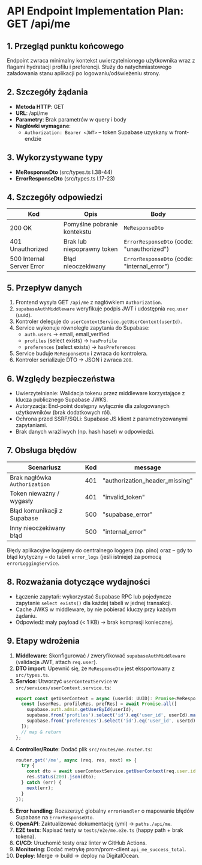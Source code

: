 # API Endpoint Implementation Plan: GET /api/me

## 1. Przegląd punktu końcowego
Endpoint zwraca minimalny kontekst uwierzytelnionego użytkownika wraz z flagami hydratacji profilu i preferencji. Służy do natychmiastowego załadowania stanu aplikacji po logowaniu/odświeżeniu strony.

## 2. Szczegóły żądania
- **Metoda HTTP**: GET
- **URL**: /api/me
- **Parametry**: Brak parametrów w query i body
- **Nagłówki wymagane**:
  - `Authorization: Bearer <JWT>` – token Supabase uzyskany w front-endzie

## 3. Wykorzystywane typy
- **MeResponseDto** (src/types.ts l.38-44)
- **ErrorResponseDto** (src/types.ts l.17-23)

## 4. Szczegóły odpowiedzi
| Kod | Opis | Body |
|-----|------|------|
|200 OK|Pomyślne pobranie kontekstu|`MeResponseDto`|
|401 Unauthorized|Brak lub niepoprawny token|`ErrorResponseDto` (code: "unauthorized")|
|500 Internal Server Error|Błąd nieoczekiwany|`ErrorResponseDto` (code: "internal_error")|

## 5. Przepływ danych
1. Frontend wysyła GET `/api/me` z nagłówkiem `Authorization`.
2. `supabaseAuthMiddleware` weryfikuje podpis JWT i udostępnia `req.user` (uuid).
3. Kontroler deleguje do `userContextService.getUserContext(userId)`.
4. Service wykonuje równoległe zapytania do Supabase:
   - `auth.users` → email, email_verified
   - `profiles` (select exists) → `hasProfile`
   - `preferences` (select exists) → `hasPreferences`
5. Service buduje `MeResponseDto` i zwraca do kontrolera.
6. Kontroler serializuje DTO → JSON i zwraca `200`.

## 6. Względy bezpieczeństwa
- Uwierzytelnianie: Walidacja tokenu przez middleware korzystające z klucza publicznego Supabase JWKS.
- Autoryzacja: End-point dostępny wyłącznie dla zalogowanych użytkowników (brak dodatkowych ról).
- Ochrona przed SSRF/SQLi: Supabase JS klient z parametryzowanymi zapytaniami.
- Brak danych wrażliwych (np. hash haseł) w odpowiedzi.

## 7. Obsługa błędów
| Scenariusz | Kod | message |
|------------|-----|---------|
|Brak nagłówka `Authorization`|401|"authorization_header_missing"|
|Token nieważny / wygasły|401|"invalid_token"|
|Błąd komunikacji z Supabase|500|"supabase_error"|
|Inny nieoczekiwany błąd|500|"internal_error"|

Błędy aplikacyjne logujemy do centralnego loggera (np. pino) oraz – gdy to błąd krytyczny – do tabeli `error_logs` (jeśli istnieje) za pomocą `errorLoggingService`.

## 8. Rozważania dotyczące wydajności
- Łączenie zapytań: wykorzystać Supabase RPC lub pojedyncze zapytanie `select exists()` dla każdej tabeli w jednej transakcji.
- Cache JWKS w middleware, by nie pobierać kluczy przy każdym żądaniu.
- Odpowiedź mały payload (< 1 KB) → brak kompresji koniecznej.

## 9. Etapy wdrożenia
1. **Middleware**: Skonfigurować / zweryfikować `supabaseAuthMiddleware` (validacja JWT, attach `req.user`).
2. **DTO import**: Upewnić się, że `MeResponseDto` jest eksportowany z `src/types.ts`.
3. **Service**: Utworzyć `userContextService` w `src/services/userContext.service.ts`:
   ```ts
   export const getUserContext = async (userId: UUID): Promise<MeResponseDto> => {
     const [userRes, profileRes, prefRes] = await Promise.all([
       supabase.auth.admin.getUserById(userId),
       supabase.from('profiles').select('id').eq('user_id', userId).maybeSingle(),
       supabase.from('preferences').select('id').eq('user_id', userId).maybeSingle(),
     ]);
     // map & return
   };
   ```
4. **Controller/Route**: Dodać plik `src/routes/me.router.ts`:
   ```ts
   router.get('/me', async (req, res, next) => {
     try {
       const dto = await userContextService.getUserContext(req.user.id);
       res.status(200).json(dto);
     } catch (err) {
       next(err);
     }
   });
   ```
5. **Error handling**: Rozszerzyć globalny `errorHandler` o mapowanie błędów Supabase na `ErrorResponseDto`.
6. **OpenAPI**: Zaktualizować dokumentację (yml) → `paths./api/me`.
7. **E2E tests**: Napisać testy w `tests/e2e/me.e2e.ts` (happy path + brak tokena).
8. **CI/CD**: Uruchomić testy oraz linter w GitHub Actions.
9. **Monitoring**: Dodać metrykę prom/prom-client `api_me_success_total`.
10. **Deploy**: Merge → build → deploy na DigitalOcean.
